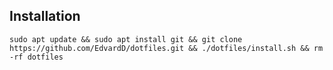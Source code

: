## Installation
```terminal
sudo apt update && sudo apt install git && git clone https://github.com/EdvardD/dotfiles.git && ./dotfiles/install.sh && rm -rf dotfiles
```
